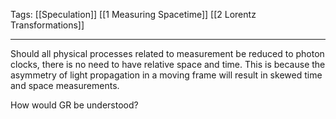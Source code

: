 Tags: [[Speculation]] [[1 Measuring Spacetime]] [[2 Lorentz Transformations]]
___
Should all physical processes related to measurement be reduced to photon clocks, there is no need to have relative space and time. This is because the asymmetry of light propagation in a moving frame will result in skewed time and space measurements. 

How would GR be understood? 